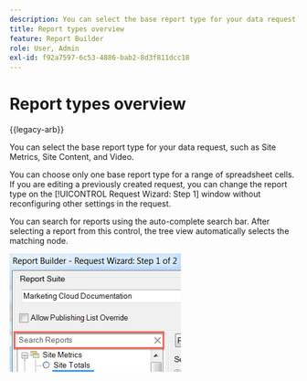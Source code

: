 ```yaml
---
description: You can select the base report type for your data request, such as Site Metrics, Site Content, and Video.
title: Report types overview
feature: Report Builder
role: User, Admin
exl-id: f92a7597-6c53-4886-bab2-8d3f811dcc18
---
```

# Report types overview

{{legacy-arb}}

You can select the base report type for your data request, such as Site Metrics, Site Content, and Video.

You can choose only one base report type for a range of spreadsheet cells. If you are editing a previously created request, you can change the report type on the [!UICONTROL Request Wizard: Step 1] window without reconfiguring other settings in the request.

You can search for reports using the auto-complete search bar. After selecting a report from this control, the tree view automatically selects the matching node.

![Screenshot showing the Report Suite tree view and the selected matching node.](assets/search_reports.png)
